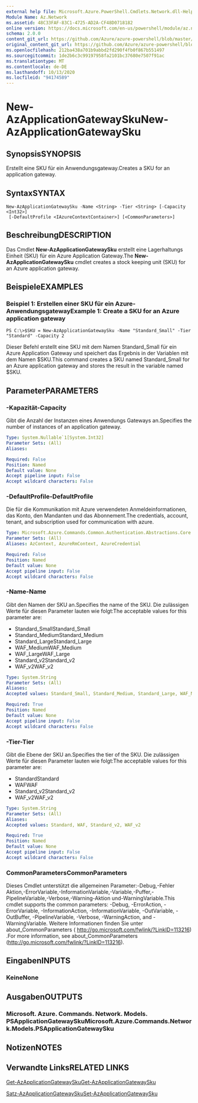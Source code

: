 ```yaml
---
external help file: Microsoft.Azure.PowerShell.Cmdlets.Network.dll-Help.xml
Module Name: Az.Network
ms.assetid: 48C33FAF-83C1-4725-AD2A-CF48D0718182
online version: https://docs.microsoft.com/en-us/powershell/module/az.network/new-azapplicationgatewaysku
schema: 2.0.0
content_git_url: https://github.com/Azure/azure-powershell/blob/master/src/Network/Network/help/New-AzApplicationGatewaySku.md
original_content_git_url: https://github.com/Azure/azure-powershell/blob/master/src/Network/Network/help/New-AzApplicationGatewaySku.md
ms.openlocfilehash: 212ba438a701b9abbd2fd290f4fb0f867b551497
ms.sourcegitcommit: 1de2b6c3c99197958fa2101bc37680e7507f91ac
ms.translationtype: MT
ms.contentlocale: de-DE
ms.lasthandoff: 10/13/2020
ms.locfileid: "94174589"
---
```

# <span data-ttu-id="07f00-101">New-AzApplicationGatewaySku</span><span class="sxs-lookup"><span data-stu-id="07f00-101">New-AzApplicationGatewaySku</span></span>

## <span data-ttu-id="07f00-102">Synopsis</span><span class="sxs-lookup"><span data-stu-id="07f00-102">SYNOPSIS</span></span>
<span data-ttu-id="07f00-103">Erstellt eine SKU für ein Anwendungsgateway.</span><span class="sxs-lookup"><span data-stu-id="07f00-103">Creates a SKU for an application gateway.</span></span>

## <span data-ttu-id="07f00-104">Syntax</span><span class="sxs-lookup"><span data-stu-id="07f00-104">SYNTAX</span></span>

```
New-AzApplicationGatewaySku -Name <String> -Tier <String> [-Capacity <Int32>]
 [-DefaultProfile <IAzureContextContainer>] [<CommonParameters>]
```

## <span data-ttu-id="07f00-105">Beschreibung</span><span class="sxs-lookup"><span data-stu-id="07f00-105">DESCRIPTION</span></span>
<span data-ttu-id="07f00-106">Das Cmdlet **New-AzApplicationGatewaySku** erstellt eine Lagerhaltungs Einheit (SKU) für ein Azure Application Gateway.</span><span class="sxs-lookup"><span data-stu-id="07f00-106">The **New-AzApplicationGatewaySku** cmdlet creates a stock keeping unit (SKU) for an Azure application gateway.</span></span>

## <span data-ttu-id="07f00-107">Beispiele</span><span class="sxs-lookup"><span data-stu-id="07f00-107">EXAMPLES</span></span>

### <span data-ttu-id="07f00-108">Beispiel 1: Erstellen einer SKU für ein Azure-Anwendungsgateway</span><span class="sxs-lookup"><span data-stu-id="07f00-108">Example 1: Create a SKU for an Azure application gateway</span></span>
```
PS C:\>$SKU = New-AzApplicationGatewaySku -Name "Standard_Small" -Tier "Standard" -Capacity 2
```

<span data-ttu-id="07f00-109">Dieser Befehl erstellt eine SKU mit dem Namen Standard_Small für ein Azure Application Gateway und speichert das Ergebnis in der Variablen mit dem Namen $SKU.</span><span class="sxs-lookup"><span data-stu-id="07f00-109">This command creates a SKU named Standard_Small for an Azure application gateway and stores the result in the variable named $SKU.</span></span>

## <span data-ttu-id="07f00-110">Parameter</span><span class="sxs-lookup"><span data-stu-id="07f00-110">PARAMETERS</span></span>

### <span data-ttu-id="07f00-111">-Kapazität</span><span class="sxs-lookup"><span data-stu-id="07f00-111">-Capacity</span></span>
<span data-ttu-id="07f00-112">Gibt die Anzahl der Instanzen eines Anwendungs Gateways an.</span><span class="sxs-lookup"><span data-stu-id="07f00-112">Specifies the number of instances of an application gateway.</span></span>

```yaml
Type: System.Nullable`1[System.Int32]
Parameter Sets: (All)
Aliases:

Required: False
Position: Named
Default value: None
Accept pipeline input: False
Accept wildcard characters: False
```

### <span data-ttu-id="07f00-113">-DefaultProfile</span><span class="sxs-lookup"><span data-stu-id="07f00-113">-DefaultProfile</span></span>
<span data-ttu-id="07f00-114">Die für die Kommunikation mit Azure verwendeten Anmeldeinformationen, das Konto, den Mandanten und das Abonnement.</span><span class="sxs-lookup"><span data-stu-id="07f00-114">The credentials, account, tenant, and subscription used for communication with azure.</span></span>

```yaml
Type: Microsoft.Azure.Commands.Common.Authentication.Abstractions.Core.IAzureContextContainer
Parameter Sets: (All)
Aliases: AzContext, AzureRmContext, AzureCredential

Required: False
Position: Named
Default value: None
Accept pipeline input: False
Accept wildcard characters: False
```

### <span data-ttu-id="07f00-115">-Name</span><span class="sxs-lookup"><span data-stu-id="07f00-115">-Name</span></span>
<span data-ttu-id="07f00-116">Gibt den Namen der SKU an.</span><span class="sxs-lookup"><span data-stu-id="07f00-116">Specifies the name of the SKU.</span></span>
<span data-ttu-id="07f00-117">Die zulässigen Werte für diesen Parameter lauten wie folgt:</span><span class="sxs-lookup"><span data-stu-id="07f00-117">The acceptable values for this parameter are:</span></span>
- <span data-ttu-id="07f00-118">Standard_Small</span><span class="sxs-lookup"><span data-stu-id="07f00-118">Standard_Small</span></span>
- <span data-ttu-id="07f00-119">Standard_Medium</span><span class="sxs-lookup"><span data-stu-id="07f00-119">Standard_Medium</span></span>
- <span data-ttu-id="07f00-120">Standard_Large</span><span class="sxs-lookup"><span data-stu-id="07f00-120">Standard_Large</span></span>
- <span data-ttu-id="07f00-121">WAF_Medium</span><span class="sxs-lookup"><span data-stu-id="07f00-121">WAF_Medium</span></span>
- <span data-ttu-id="07f00-122">WAF_Large</span><span class="sxs-lookup"><span data-stu-id="07f00-122">WAF_Large</span></span>
- <span data-ttu-id="07f00-123">Standard_v2</span><span class="sxs-lookup"><span data-stu-id="07f00-123">Standard_v2</span></span>
- <span data-ttu-id="07f00-124">WAF_v2</span><span class="sxs-lookup"><span data-stu-id="07f00-124">WAF_v2</span></span>

```yaml
Type: System.String
Parameter Sets: (All)
Aliases:
Accepted values: Standard_Small, Standard_Medium, Standard_Large, WAF_Medium, WAF_Large, Standard_v2, WAF_v2

Required: True
Position: Named
Default value: None
Accept pipeline input: False
Accept wildcard characters: False
```

### <span data-ttu-id="07f00-125">-Tier</span><span class="sxs-lookup"><span data-stu-id="07f00-125">-Tier</span></span>
<span data-ttu-id="07f00-126">Gibt die Ebene der SKU an.</span><span class="sxs-lookup"><span data-stu-id="07f00-126">Specifies the tier of the SKU.</span></span>
<span data-ttu-id="07f00-127">Die zulässigen Werte für diesen Parameter lauten wie folgt:</span><span class="sxs-lookup"><span data-stu-id="07f00-127">The acceptable values for this parameter are:</span></span>
- <span data-ttu-id="07f00-128">Standard</span><span class="sxs-lookup"><span data-stu-id="07f00-128">Standard</span></span>
- <span data-ttu-id="07f00-129">WAF</span><span class="sxs-lookup"><span data-stu-id="07f00-129">WAF</span></span>
- <span data-ttu-id="07f00-130">Standard_v2</span><span class="sxs-lookup"><span data-stu-id="07f00-130">Standard_v2</span></span>
- <span data-ttu-id="07f00-131">WAF_v2</span><span class="sxs-lookup"><span data-stu-id="07f00-131">WAF_v2</span></span>

```yaml
Type: System.String
Parameter Sets: (All)
Aliases:
Accepted values: Standard, WAF, Standard_v2, WAF_v2

Required: True
Position: Named
Default value: None
Accept pipeline input: False
Accept wildcard characters: False
```

### <span data-ttu-id="07f00-132">CommonParameters</span><span class="sxs-lookup"><span data-stu-id="07f00-132">CommonParameters</span></span>
<span data-ttu-id="07f00-133">Dieses Cmdlet unterstützt die allgemeinen Parameter:-Debug,-Fehler Aktion,-ErrorVariable,-InformationVariable,-Variable,-Puffer,-PipelineVariable,-Verbose,-Warning-Aktion und-WarningVariable.</span><span class="sxs-lookup"><span data-stu-id="07f00-133">This cmdlet supports the common parameters: -Debug, -ErrorAction, -ErrorVariable, -InformationAction, -InformationVariable, -OutVariable, -OutBuffer, -PipelineVariable, -Verbose, -WarningAction, and -WarningVariable.</span></span> <span data-ttu-id="07f00-134">Weitere Informationen finden Sie unter about_CommonParameters ( http://go.microsoft.com/fwlink/?LinkID=113216) .</span><span class="sxs-lookup"><span data-stu-id="07f00-134">For more information, see about_CommonParameters (http://go.microsoft.com/fwlink/?LinkID=113216).</span></span>

## <span data-ttu-id="07f00-135">Eingaben</span><span class="sxs-lookup"><span data-stu-id="07f00-135">INPUTS</span></span>

### <span data-ttu-id="07f00-136">Keine</span><span class="sxs-lookup"><span data-stu-id="07f00-136">None</span></span>

## <span data-ttu-id="07f00-137">Ausgaben</span><span class="sxs-lookup"><span data-stu-id="07f00-137">OUTPUTS</span></span>

### <span data-ttu-id="07f00-138">Microsoft. Azure. Commands. Network. Models. PSApplicationGatewaySku</span><span class="sxs-lookup"><span data-stu-id="07f00-138">Microsoft.Azure.Commands.Network.Models.PSApplicationGatewaySku</span></span>

## <span data-ttu-id="07f00-139">Notizen</span><span class="sxs-lookup"><span data-stu-id="07f00-139">NOTES</span></span>

## <span data-ttu-id="07f00-140">Verwandte Links</span><span class="sxs-lookup"><span data-stu-id="07f00-140">RELATED LINKS</span></span>

[<span data-ttu-id="07f00-141">Get-AzApplicationGatewaySku</span><span class="sxs-lookup"><span data-stu-id="07f00-141">Get-AzApplicationGatewaySku</span></span>](./Get-AzApplicationGatewaySku.md)

[<span data-ttu-id="07f00-142">Satz-AzApplicationGatewaySku</span><span class="sxs-lookup"><span data-stu-id="07f00-142">Set-AzApplicationGatewaySku</span></span>](./Set-AzApplicationGatewaySku.md)


